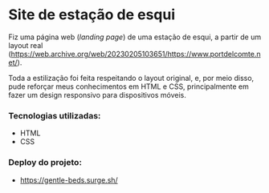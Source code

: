 # Site de estação de esqui

Fiz uma página web (*landing page*) de uma estação de esqui, a partir de um layout real (https://web.archive.org/web/20230205103651/https://www.portdelcomte.net/).

Toda a estilização foi feita respeitando o layout original, e, por meio disso, pude reforçar meus conhecimentos em HTML e CSS, principalmente em fazer um design responsivo para dispositivos móveis.

### Tecnologias utilizadas:

- HTML
- CSS

### Deploy do projeto:

- https://gentle-beds.surge.sh/